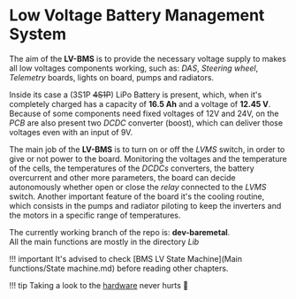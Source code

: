 # Low Voltage Battery Management System

The aim of the __LV-BMS__ is to provide the necessary voltage supply to makes all low voltages components working, such as: _DAS_, _Steering wheel_, _Telemetry_ boards, lights on board, pumps and radiators. <br>

Inside its case a (3S1P <s>4S1P</s>) LiPo Battery is present, which, when it's completely charged has a capacity of __16.5 Ah__ and a voltage of __12.45 V__. 
Because of some components need fixed voltages of 12V and 24V, on the _PCB_ are also present two _DCDC_ converter (boost), which can deliver those voltages even with an input of 9V. <br>

The main job of the __LV-BMS__ is to turn on or off the _LVMS_ switch, in order to give or not power to the board. Monitoring the voltages and the temperature of the cells, the temperatures of the _DCDCs_ converters, the battery overcurrent and other more parameters, the board can decide autonomously whether open or close the _relay_ connected to the _LVMS_ switch. Another important feature of the board it's the cooling routine, which consists in the pumps and radiator piloting to keep the inverters and the motors in a specific range of temperatures.

The currently working branch of the repo is: __dev-baremetal__.<br>
All the main functions are mostly in the directory _Lib_

!!! important
    It's advised to check [BMS LV State Machine](Main functions/State machine.md) before reading other chapters.

!!! tip
    Taking a look to the [hardware](https://github.com/eagletrt/fenice-bms-lv-hw) never hurts 🥰
